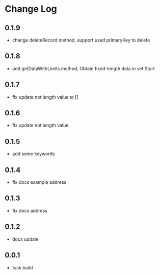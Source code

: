 # Change Log

## 0.1.9

- change deleteRecord method, support used primaryKey to delete
## 0.1.8

- add getDataWithLimits method, Obtain fixed-length data in set Start
  
## 0.1.7

- fix update not length value to []

## 0.1.6

- fix update not length value

## 0.1.5

- add some keywords

## 0.1.4

- fix docs example address

## 0.1.3

- fix docs address

## 0.1.2

- docs update

## 0.0.1

- fask build
  